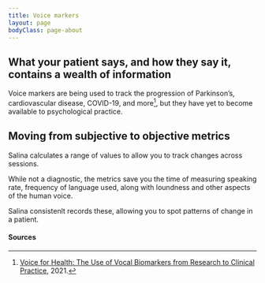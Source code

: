 ```yaml
---
title: Voice markers
layout: page
bodyClass: page-about
---
```



## What your patient says, and how they say it, contains a wealth of information

Voice markers are being used to track the progression of Parkinson’s, cardiovascular disease, COVID-19, and more[^1], but they have yet to become available to psychological practice. 

## Moving from subjective to objective metrics

Salina calculates a range of values to allow you to track changes across sessions. 

While not a diagnostic, the metrics save you the time of measuring speaking rate, frequency of language used, along with loundness and other aspects of the human voice.

Salina consistenlt records these, allowing you to spot patterns of change in a patient.


#### Sources

[^1]: [Voice for Health: The Use of Vocal Biomarkers from Research to Clinical Practice](https://doi.org/10.1159/000515346), 2021.

